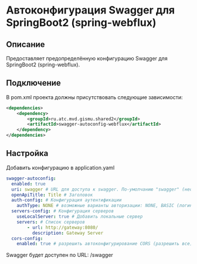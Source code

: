 # Автоконфигурация Swagger для SpringBoot2 (spring-webflux)

## Описание

Предоставляет предопределённую конфигурацию Swagger для SpringBoot2 (spring-webflux).

## Подключение
В pom.xml проекта должны присутствовать следующие зависимости:
```xml
<dependencies>
    <dependency>
        <groupId>ru.atc.mvd.gismu.shared2</groupId>
        <artifactId>swagger-autoconfig-webflux</artifactId>
    </dependency>
</dependencies>
```

## Настройка
Добавить конфигурацию в application.yaml
```yaml
swagger-autoconfig:
  enabled: true
  uri: swagger # URL для доступа к swagger. По-умолчанию "swagger" (необязательно) 
  openApiTitle: Title # Заголовок
  auth-config: # Конфигурация аутентификации
    authType: NONE # возможные варианты авторизации: NONE, BASIC (логин/пароль), BEARER (JWT токен)
  servers-config: # Конфигурация серверов
    useLocalServer: true # Добавить локальные сервер
    servers: # Список серверов
        - url: http://gateway:8080/
          description: Gateway Server
  cors-config:
    enabled: true # разрешить автоконфигурирование CORS (разрешить все)
```

Swagger будет доступен по URL: /swagger